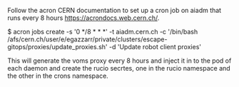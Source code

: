 Follow the acron CERN documentation to set up a cron job on aiadm that runs every 8 hours https://acrondocs.web.cern.ch/. 

$ acron jobs create -s '0 */8 * * *' -t aiadm.cern.ch -c '/bin/bash /afs/cern.ch/user/e/egazzarr/private/clusters/escape-gitops/proxies/update_proxies.sh' -d 'Update robot client proxies'

This will generate the voms proxy every 8 hours and inject it in to the pod of each daemon and create the rucio secrtes, one in the rucio namespace and the other in the crons namespace. 

